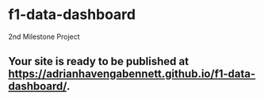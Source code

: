 # f1-data-dashboard
2nd Milestone Project

## Your site is ready to be published at https://adrianhavengabennett.github.io/f1-data-dashboard/.
